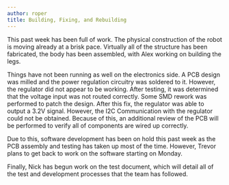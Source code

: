 ```yaml
---
author: roper
title: Building, Fixing, and Rebuilding
---
```


This past week has been full of work. The physical construction of the robot is moving already at a brisk pace.
Virtually all of the structure has been fabricated, the body has been assembled, with Alex working on building the legs.

Things have not been running as well on the electronics side. A PCB design was milled and the power regulation circuitry
was soldered to it. However, the regulator did not appear to be working. After testing, it was determined that the
voltage input was not routed correctly. Some SMD rework was performed to patch the design. After this fix, the regulator
was able to output a 3.2V signal. However, the I2C Communication with the regulator could not be obtained. Because of
this, an additional review of the PCB will be performed to verify all of components are wired up correctly.

Due to this, software development has been on hold this past week as the PCB assembly and testing has taken up most of
the time. However, Trevor plans to get back to work on the software starting on Monday.

Finally, Nick has begun work on the test document, which will detail all of the test and development processes that the
team has followed.
